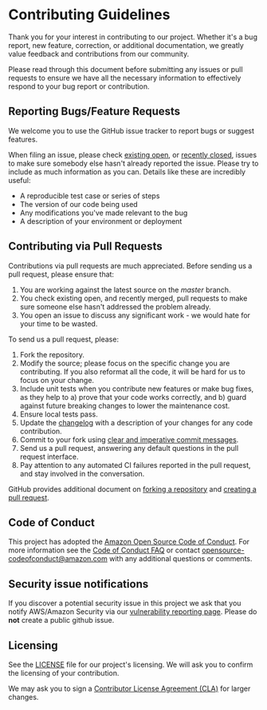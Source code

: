 # Contributing Guidelines

Thank you for your interest in contributing to our project. Whether it's a bug report, new feature, correction, or additional 
documentation, we greatly value feedback and contributions from our community.

Please read through this document before submitting any issues or pull requests to ensure we have all the necessary 
information to effectively respond to your bug report or contribution.


## Reporting Bugs/Feature Requests

We welcome you to use the GitHub issue tracker to report bugs or suggest features.

When filing an issue, please check [existing open](https://github.com/aws/sagemaker-python-sdk/issues), or [recently closed](https://github.com/aws/sagemaker-python-sdk/issues?utf8=%E2%9C%93&q=is%3Aissue%20is%3Aclosed%20), issues to make sure somebody else hasn't already 
reported the issue. Please try to include as much information as you can. Details like these are incredibly useful:

* A reproducible test case or series of steps
* The version of our code being used
* Any modifications you've made relevant to the bug
* A description of your environment or deployment


## Contributing via Pull Requests
Contributions via pull requests are much appreciated. Before sending us a pull request, please ensure that:

1. You are working against the latest source on the *master* branch.
2. You check existing open, and recently merged, pull requests to make sure someone else hasn't addressed the problem already.
3. You open an issue to discuss any significant work - we would hate for your time to be wasted.

To send us a pull request, please:

1. Fork the repository.
2. Modify the source; please focus on the specific change you are contributing. If you also reformat all the code, it will be hard for us to focus on your change.
3. Include unit tests when you contribute new features or make bug fixes, as they help to a) prove that your code works correctly, and b) guard against future breaking changes to lower the maintenance cost.
4. Ensure local tests pass.
5. Update the [changelog](https://github.com/aws/sagemaker-python-sdk/blob/master/CHANGELOG.rst) with a description of your changes for any code contribution.
6. Commit to your fork using [clear and imperative commit messages](https://chris.beams.io/posts/git-commit/).
7. Send us a pull request, answering any default questions in the pull request interface.
8. Pay attention to any automated CI failures reported in the pull request, and stay involved in the conversation.

GitHub provides additional document on [forking a repository](https://help.github.com/articles/fork-a-repo/) and 
[creating a pull request](https://help.github.com/articles/creating-a-pull-request/).


## Code of Conduct
This project has adopted the [Amazon Open Source Code of Conduct](https://aws.github.io/code-of-conduct). 
For more information see the [Code of Conduct FAQ](https://aws.github.io/code-of-conduct-faq) or contact 
opensource-codeofconduct@amazon.com with any additional questions or comments.


## Security issue notifications
If you discover a potential security issue in this project we ask that you notify AWS/Amazon Security via our [vulnerability reporting page](http://aws.amazon.com/security/vulnerability-reporting/). Please do **not** create a public github issue.


## Licensing

See the [LICENSE](https://github.com/aws/sagemaker-python-sdk/blob/master/LICENSE) file for our project's licensing. We will ask you to confirm the licensing of your contribution.

We may ask you to sign a [Contributor License Agreement (CLA)](http://en.wikipedia.org/wiki/Contributor_License_Agreement) for larger changes.